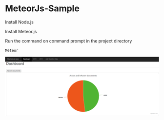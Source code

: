 # MeteorJs-Sample

Install Node.js

Install Meteor.js

Run the command on command prompt in the project directory

```
Meteor
```

![Screenshot](https://github.com/sathak/MeteorJs-Sample/raw/master/dshboard1.PNG)

